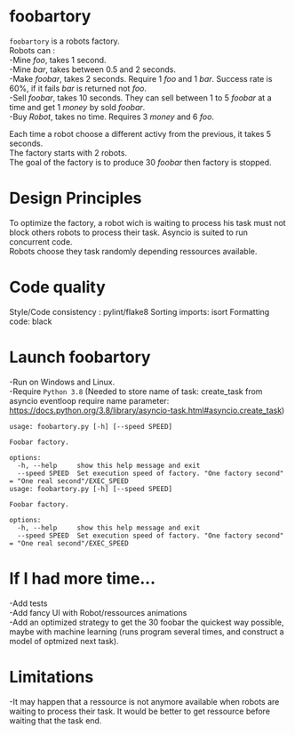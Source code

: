 # foobartory
`foobartory` is a robots factory.  \
Robots can : \
-Mine _foo_, takes 1 second. \
-Mine _bar_, takes between 0.5 and 2 seconds. \
-Make _foobar_, takes 2 seconds. Require 1 _foo_ and 1 _bar_. Success rate is 60%, if it fails _bar_ is returned not _foo_. \
-Sell _foobar_, takes 10 seconds. They can sell between 1 to 5 _foobar_ at a time and get 1 _money_ by sold _foobar_. \
-Buy _Robot_, takes no time. Requires 3 _money_ and 6 _foo_.

Each time a robot choose a different activy from the previous, it takes 5 seconds. \
The factory starts with 2 robots. \
The goal of the factory is to produce 30 _foobar_ then factory is stopped.

# Design Principles
To optimize the factory, a robot wich is waiting to process his task must not block others robots to process their task. Asyncio is suited to run concurrent code. \
Robots choose they task randomly depending ressources available.

# Code quality
Style/Code consistency : pylint/flake8
Sorting imports: isort
Formatting code: black

# Launch foobartory
-Run on Windows and Linux. \
-Require `Python 3.8` (Needed to store name of task: create_task from asyncio eventloop require name parameter: https://docs.python.org/3.8/library/asyncio-task.html#asyncio.create_task)
```
usage: foobartory.py [-h] [--speed SPEED]

Foobar factory.

options:
  -h, --help     show this help message and exit
  --speed SPEED  Set execution speed of factory. "One factory second" = "One real second"/EXEC_SPEED
usage: foobartory.py [-h] [--speed SPEED]

Foobar factory.

options:
  -h, --help     show this help message and exit
  --speed SPEED  Set execution speed of factory. "One factory second" = "One real second"/EXEC_SPEED
```

# If I had more time...
-Add tests \
-Add fancy UI with Robot/ressources animations \
-Add an optimized strategy to get the 30 foobar the quickest way possible, maybe with machine learning (runs program several times, and construct a model of optmized next task).

# Limitations
-It may happen that a ressource is not anymore available when robots are waiting to process their task. It would be better to get ressource before waiting that the task end.
